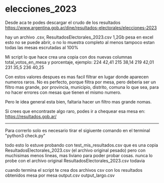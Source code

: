 # elecciones_2023



Desde aca te podes descargar el crudo de los resultados
https://www.argentina.gob.ar/dine/resultados-electorales/elecciones-2023


hay un archivo .csv, ResultadosElectorales_2023.csv
1,2Gb pesa
en excel esto no se puede abrir, o no lo muestra completo al menos
tampoco estan todas las mesas escrutadas al 100%


Mi script lo que hace crea una copia con dos nuevas columnas total_votos_en_mesa y porcentaje, ejemplo:
224	42,41
215	38,14
219	42,01
231	35,5
236	40,25

Con estos valores despues es mas facil filtrar en lugar donde aparecen numeros raros.
No es perfecto, porque filtra por mesa, pero deberia ser un filtro mas grande, por provincia, municipio, distrito, comuna lo que sea, para no hacer errores con mesas que tienen el mismo numero.

Pero le idea general esta bien, faltaria hacer un filtro mas grande nomas.

Si crees que encontraste algo raro, podes ir a chequear esa mesa en:
https://resultados.gob.ar/


-----

Para correrlo solo es necesario tirar el sigiuente comando en el terminal "python3 check.py"

todo esto lo estuve probando con test_mis_resultados.csv
que es una copia ResultadosElectorales_2023.csv (el archivo original pesado)
pero con muchisimas menos lineas, mas liviano para poder probar cosas.
nunca lo probe con el archivo original ResultadosElectorales_2023.csv todavia

cuando termina el script te crea dos archivos csv con los resultados obtenidos mesa por mesa
output.csv
output_largo.csv
